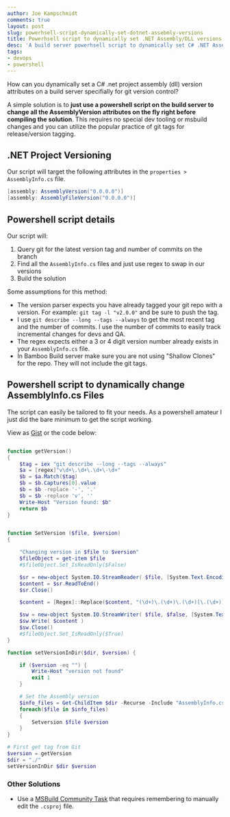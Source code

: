 ```yaml
---
author: Joe Kampschmidt
comments: true
layout: post
slug: powerhsell-script-dynamically-set-dotnet-assebmly-versions
title: Powerhsell script to dynamically set .NET Assembly/DLL versions for git
desc: 'A build server powerhsell script to dynamically set C# .NET Assembly and DLL versions using git tags for automated build dll versioning'
tags:
- devops
- powershell
---
```


How can you dynamically set a C# .net project assembly (dll) version attributes on a build server specifially for git version control?

A simple solution is to **just use a powershell script on the build server to change all the AssemblyVersion attributes on the fly right before compiling the solution**. This requires no special dev tooling or msbuild changes and you can utilize the popular practice of git tags for release/version tagging.

## .NET Project Versioning

Our script will target the following attributes in the `properties > AssemblyInfo.cs` file.

```csharp
[assembly: AssemblyVersion("0.0.0.0")]
[assembly: AssemblyFileVersion("0.0.0.0")]
```

## Powershell script details

Our script will:

1. Query git for the latest version tag and number of commits on the branch
2. Find all the `AssemblyInfo.cs` files and just use regex to swap in our versions
3. Build the solution

Some assumptions for this method:

- The version parser expects you have already tagged your git repo with a version. For example: `git tag -l "v2.0.0"` and be sure to push the tag.
- I use `git describe --long --tags --always` to get the most recent tag and the number of commits. I use the number of commits to easily track incremental changes for devs and QA.
- The regex expects either a 3 or 4 digit version number already exists in your `AssemblyInfo.cs` file.
- In Bamboo Build server make sure you are not using "Shallow Clones" for the repo. They will not include the git tags.

## Powershell script to dynamically change AssemblyInfo.cs Files

The script can easily be tailored to fit your needs. As a powershell amateur I just did the bare minimum to get the script working.

View as [Gist](https://gist.github.com/jokecamp/a2a314d62490fca1517a9a031c5606e9) or the code below:

```powershell

function getVersion()
{
    $tag = iex "git describe --long --tags --always"
    $a = [regex]"v\d+\.\d+\.\d+\-\d+"
    $b = $a.Match($tag)
    $b = $b.Captures[0].value
    $b = $b -replace '-', '.'
    $b = $b -replace 'v', ''
    Write-Host "Version found: $b"
    return $b
}


function SetVersion ($file, $version)
{

    "Changing version in $file to $version"
    $fileObject = get-item $file
    #$fileObject.Set_IsReadOnly($False)

    $sr = new-object System.IO.StreamReader( $file, [System.Text.Encoding]::GetEncoding("utf-8") )
    $content = $sr.ReadToEnd()
    $sr.Close()

    $content = [Regex]::Replace($content, "(\d+)\.(\d+)\.(\d+)[\.(\d+)]*", $version);

    $sw = new-object System.IO.StreamWriter( $file, $false, [System.Text.Encoding]::GetEncoding("utf-8") )
    $sw.Write( $content )
    $sw.Close()
    #$fileObject.Set_IsReadOnly($True)
}

function setVersionInDir($dir, $version) {

    if ($version -eq "") {
        Write-Host "version not found"
        exit 1
    }

    # Set the Assembly version
    $info_files = Get-ChildItem $dir -Recurse -Include "AssemblyInfo.cs" | where {$_ -match 'my.namespace'}
    foreach($file in $info_files)
    {
        Setversion $file $version
    }
}

# First get tag from Git
$version = getVersion
$dir = "./"
setVersionInDir $dir $version
```


### Other Solutions

 - Use a [MSBuild Community Task](http://stackoverflow.com/a/4970347/215502) that requires remembering to manually edit the `.csproj` file.